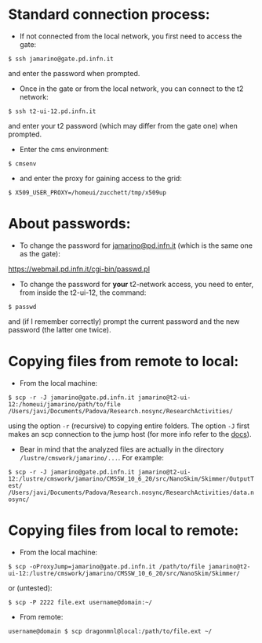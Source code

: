 # Standard connection process:

* If not connected from the local network, you first need to access the gate:

```$ ssh jamarino@gate.pd.infn.it```

and enter the password when prompted.
* Once in the gate or from the local network, you can connect to the t2 network:

```$ ssh t2-ui-12.pd.infn.it```

and enter your t2 password (which may differ from the gate one) when prompted.

* Enter the cms environment:

```$ cmsenv```

* and enter the proxy for gaining access to the grid:

```$ X509_USER_PROXY=/homeui/zucchett/tmp/x509up```


# About passwords:

* To change the password for jamarino@pd.infn.it (which is the same one as the gate):

https://webmail.pd.infn.it/cgi-bin/passwd.pl

* To change the password for **your** t2-network access, you need to enter, from inside the t2-ui-12, the command:

```$ passwd```

and (if I remember correctly) prompt the current password and the new password (the latter one twice).

# Copying files from remote to local:
* From the local machine:

```$ scp -r -J jamarino@gate.pd.infn.it jamarino@t2-ui-12:/homeui/jamarino/path/to/file /Users/javi/Documents/Padova/Research.nosync/ResearchActivities/```

using the option ```-r``` (recursive) to copying entire folders. The option ```-J``` first makes an scp connection to the jump host (for more info refer to the [docs](https://man7.org/linux/man-pages/man1/scp.1.html)).

* Bear in mind that the analyzed files are actually in the directory ```/lustre/cmswork/jamarino/...```. For example:

```$ scp -r -J jamarino@gate.pd.infn.it jamarino@t2-ui-12:/lustre/cmswork/jamarino/CMSSW_10_6_20/src/NanoSkim/Skimmer/OutputTest/ /Users/javi/Documents/Padova/Research.nosync/ResearchActivities/data.nosync/```




# Copying files from local to remote:
* From the local machine:

```$ scp -oProxyJump=jamarino@gate.pd.infn.it /path/to/file jamarino@t2-ui-12:/lustre/cmswork/jamarino/CMSSW_10_6_20/src/NanoSkim/Skimmer/```

or (untested):

```$ scp -P 2222 file.ext username@domain:~/```

* From remote:

```username@domain $ scp dragonmnl@local:/path/to/file.ext ~/```




